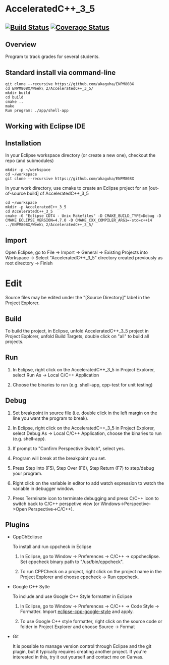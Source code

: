 # AcceleratedC++_3_5
[![Build Status](https://travis-ci.org/dpiet/cpp-boilerplate.svg?branch=master)](https://travis-ci.org/dpiet/cpp-boilerplate)
[![Coverage Status](https://coveralls.io/repos/github/dpiet/cpp-boilerplate/badge.svg?branch=master)](https://coveralls.io/github/dpiet/cpp-boilerplate?branch=master)
---

## Overview

Program to track grades for several students.

## Standard install via command-line
```
git clone --recursive https://github.com/akaguha/ENPM808X
cd ENPM808X/Week\ 2/AcceleratedC++_3_5/
mkdir build
cd build
cmake ..
make
Run program: ./app/shell-app
```
## Working with Eclipse IDE ##

## Installation

In your Eclipse workspace directory (or create a new one), checkout the repo (and submodules)
```
mkdir -p ~/workspace
cd ~/workspace
git clone --recursive https://github.com/akaguha/ENPM808X
```

In your work directory, use cmake to create an Eclipse project for an [out-of-source build] of AcceleratedC++_3_5

```
cd ~/workspace
mkdir -p AcceleratedC++_3_5
cd AcceleratedC++_3_5
cmake -G "Eclipse CDT4 - Unix Makefiles" -D CMAKE_BUILD_TYPE=Debug -D CMAKE_ECLIPSE_VERSION=4.7.0 -D CMAKE_CXX_COMPILER_ARG1=-std=c++14 ../ENPM808X/Week\ 2/AcceleratedC++_3_5/
```

## Import

Open Eclipse, go to File -> Import -> General -> Existing Projects into Workspace -> 
Select "AcceleratedC++_3_5" directory created previously as root directory -> Finish

# Edit

Source files may be edited under the "[Source Directory]" label in the Project Explorer.


## Build

To build the project, in Eclipse, unfold AcceleratedC++_3_5 project in Project Explorer,
unfold Build Targets, double click on "all" to build all projects.

## Run

1. In Eclipse, right click on the AcceleratedC++_3_5 in Project Explorer,
select Run As -> Local C/C++ Application

2. Choose the binaries to run (e.g. shell-app, cpp-test for unit testing)


## Debug


1. Set breakpoint in source file (i.e. double click in the left margin on the line you want 
the program to break).

2. In Eclipse, right click on the AcceleratedC++_3_5 in Project Explorer, select Debug As -> 
Local C/C++ Application, choose the binaries to run (e.g. shell-app).

3. If prompt to "Confirm Perspective Switch", select yes.

4. Program will break at the breakpoint you set.

5. Press Step Into (F5), Step Over (F6), Step Return (F7) to step/debug your program.

6. Right click on the variable in editor to add watch expression to watch the variable in 
debugger window.

7. Press Terminate icon to terminate debugging and press C/C++ icon to switch back to C/C++ 
perspetive view (or Windows->Perspective->Open Perspective->C/C++).


## Plugins

- CppChEclipse

    To install and run cppcheck in Eclipse

    1. In Eclipse, go to Window -> Preferences -> C/C++ -> cppcheclipse.
    Set cppcheck binary path to "/usr/bin/cppcheck".

    2. To run CPPCheck on a project, right click on the project name in the Project Explorer 
    and choose cppcheck -> Run cppcheck.


- Google C++ Sytle

    To include and use Google C++ Style formatter in Eclipse

    1. In Eclipse, go to Window -> Preferences -> C/C++ -> Code Style -> Formatter. 
    Import [eclipse-cpp-google-style][reference-id-for-eclipse-cpp-google-style] and apply.

    2. To use Google C++ style formatter, right click on the source code or folder in 
    Project Explorer and choose Source -> Format

[reference-id-for-eclipse-cpp-google-style]: https://raw.githubusercontent.com/google/styleguide/gh-pages/eclipse-cpp-google-style.xml

- Git

    It is possible to manage version control through Eclipse and the git plugin, but it typically requires creating another project. If you're interested in this, try it out yourself and contact me on Canvas.
